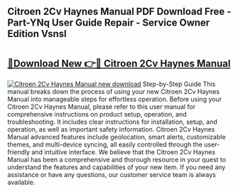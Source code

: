 ## Citroen 2Cv Haynes Manual PDF Download Free - Part-YNq User Guide Repair - Service Owner Edition Vsnsl

# <h2><a href="http://bc8223.oget.top/?id=Citroen+2Cv+Haynes+Manual">🔗Download New 👉🔴 Citroen 2Cv Haynes Manual</a></h2>

[![Citroen 2Cv Haynes Manual new download](https://i.imgur.com/5g1atiW.png)](http://bc8223.oget.top/?id=Citroen+2Cv+Haynes+Manual)
Step-by-Step Guide This manual breaks down the process of using your new Citroen 2Cv Haynes Manual into manageable steps for effortless operation. Before using your Citroen 2Cv Haynes Manual, please refer to this user manual for comprehensive instructions on product setup, operation, and troubleshooting. It includes clear instructions for installation, setup, and operation, as well as important safety information. Citroen 2Cv Haynes Manual advanced features include geolocation, smart alerts, customizable themes, and multi-device syncing, all easily controlled through the user-friendly and intuitive interface. We believe that the Citroen 2Cv Haynes Manual has been a comprehensive and thorough resource in your quest to understand the features and capabilities of your new item. If you need any assistance or have any questions, our customer service team is always available.
